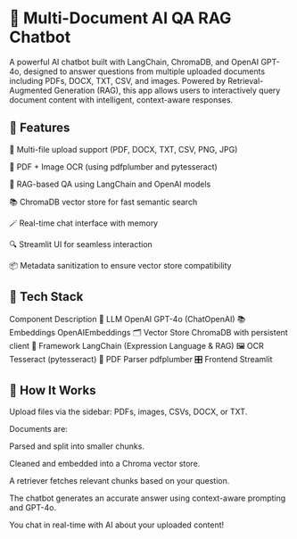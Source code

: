 # 🤖 Multi-Document AI QA RAG Chatbot
A powerful AI chatbot built with LangChain, ChromaDB, and OpenAI GPT-4o, designed to answer questions from multiple uploaded documents including PDFs, DOCX, TXT, CSV, and images. Powered by Retrieval-Augmented Generation (RAG), this app allows users to interactively query document content with intelligent, context-aware responses.

## 🧠 Features
📄 Multi-file upload support (PDF, DOCX, TXT, CSV, PNG, JPG)

🧾 PDF + Image OCR (using pdfplumber and pytesseract)

🧠 RAG-based QA using LangChain and OpenAI models

📚 ChromaDB vector store for fast semantic search

🪄 Real-time chat interface with memory

🔍 Streamlit UI for seamless interaction

📦 Metadata sanitization to ensure vector store compatibility

## 🔧 Tech Stack
Component	Description
🧠 LLM	OpenAI GPT-4o (ChatOpenAI)
📚 Embeddings	OpenAIEmbeddings
🗂 Vector Store	ChromaDB with persistent client
🧱 Framework	LangChain (Expression Language & RAG)
🖼 OCR	Tesseract (pytesseract)
🧾 PDF Parser	pdfplumber
🎛 Frontend	Streamlit

## 🚀 How It Works
Upload files via the sidebar: PDFs, images, CSVs, DOCX, or TXT.

Documents are:

Parsed and split into smaller chunks.

Cleaned and embedded into a Chroma vector store.

A retriever fetches relevant chunks based on your question.

The chatbot generates an accurate answer using context-aware prompting and GPT-4o.

You chat in real-time with AI about your uploaded content!
